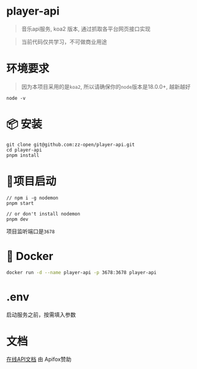 # player-api
> 音乐api服务, koa2 版本, 通过抓取各平台网页接口实现

> 当前代码仅共学习，不可做商业用途

# 环境要求
> 因为本项目采用的是`koa2`, 所以请确保你的`node`版本是18.0.0+, 越新越好

```
node -v
```

# 📦 安装
```
git clone git@github.com:zz-open/player-api.git
cd player-api
pnpm install
```

# 🔨项目启动
```
// npm i -g nodemon
pnpm start

// or don't install nodemon
pnpm dev
```
项目监听端口是`3678`

# 🐳 Docker

```sh
docker run -d --name player-api -p 3678:3678 player-api
```

# .env
启动服务之前，按需填入参数

# 文档
[在线API文档](https://apifox.com/apidoc/shared-b139df0d-fb34-4512-84af-0fc4ddbb5a57) 由 Apifox赞助